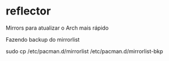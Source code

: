 # reflector
Mirrors para atualizar o Arch mais rápido

Fazendo backup do mirrorlist

sudo cp /etc/pacman.d/mirrorlist /etc/pacman.d/mirrorlist-bkp
